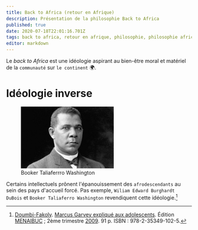 ```yaml
---
title: Back to Africa (retour en Afrique)
description: Présentation de la philosophie Back to Africa
published: true
date: 2020-07-18T22:01:16.701Z
tags: back to africa, retour en afrique, philosophie, philosophie africaine, philosophie négro-africaine, philosophie kamit, philosophie kémit, philosophie kemit
editor: markdown
---
```


Le *back to Africa* est une idéologie aspirant au bien-être moral et matériel de la `communauté` sur `le continent` :earth_africa:.

# Idéologie inverse

<figure class="image image-style-align-right image_resized" style="width: 50%;"><img src="/images/personnalite/kemit/booker-t-washington/booker-taliaferro-washington_public-domain.jpg"> <figcaption>Booker Taliaferrro Washington</figcaption></figure>

Certains intellectuels prônent l'épanouissement des `afrodescendants` au sein des pays d'accueil forcé.
Pas exemple, `Wiliam Edward Burghardt DuBois` et `Booker Taliaferro Washington` revendiquent cette idéologie.[^1]

[^1]: [Doumbi-Fakoly](/personnalite/homme/polymathe/afrique/nord-ouest/pays/mali/doumbi-fakoli). [Marcus Garvey expliqué aux adolescents](/ouvrage/documentaire/marcus-garvey-explique-aux-adolescents). Édition [MENAIBUC](/organisme/editeur/menaibuc) ; 2ème trimestre [2009](/histoire/date/calendrier-gregorien/par-annee/2009). 91 p. ISBN : 978-2-35349-102-5.

